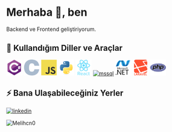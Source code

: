 <h1>Merhaba 👋, ben</h1>
<p>Backend ve Frontend geliştiriyorum.</p>

<h2>🚀 Kullandığım Diller ve Araçlar</h2>
<p>
  <a target="_blank" href="https://raw.githubusercontent.com/devicons/devicon/master/icons/csharp/csharp-original.svg" style="display: inline-block;">
    <img src="https://raw.githubusercontent.com/devicons/devicon/master/icons/csharp/csharp-original.svg" alt="csharp" width="42" height="42" />
  </a>
  <a target="_blank" href="https://raw.githubusercontent.com/devicons/devicon/master/icons/c/c-original.svg" style="display: inline-block;">
    <img src="https://raw.githubusercontent.com/devicons/devicon/master/icons/c/c-original.svg" alt="c" width="42" height="42" />
  </a>
  <a target="_blank" href="https://raw.githubusercontent.com/devicons/devicon/master/icons/javascript/javascript-original.svg" style="display: inline-block;">
    <img src="https://raw.githubusercontent.com/devicons/devicon/master/icons/javascript/javascript-original.svg" alt="javascript" width="42" height="42" />
  </a>
  <a target="_blank" href="https://raw.githubusercontent.com/devicons/devicon/master/icons/python/python-original.svg" style="display: inline-block;">
    <img src="https://raw.githubusercontent.com/devicons/devicon/master/icons/python/python-original.svg" alt="python" width="42" height="42" />
  </a>
  <a target="_blank" href="https://raw.githubusercontent.com/devicons/devicon/master/icons/react/react-original-wordmark.svg" style="display: inline-block;">
    <img src="https://raw.githubusercontent.com/devicons/devicon/master/icons/react/react-original-wordmark.svg" alt="react" width="42" height="42" />
  </a>
  <a target="_blank" href="https://www.svgrepo.com/show/303229/microsoft-sql-server-logo.svg" style="display: inline-block;">
    <img src="https://www.svgrepo.com/show/303229/microsoft-sql-server-logo.svg" alt="mssql" width="42" height="42" />
  </a>
  <a target="_blank" href="https://raw.githubusercontent.com/devicons/devicon/master/icons/dot-net/dot-net-original-wordmark.svg" style="display: inline-block;">
    <img src="https://raw.githubusercontent.com/devicons/devicon/master/icons/dot-net/dot-net-original-wordmark.svg" alt="dotnet" width="42" height="42" />
  </a>
  <a target="_blank" href="https://raw.githubusercontent.com/devicons/devicon/master/icons/laravel/laravel-plain-wordmark.svg" style="display: inline-block;">
    <img src="https://raw.githubusercontent.com/devicons/devicon/master/icons/laravel/laravel-plain-wordmark.svg" alt="laravel" width="42" height="42" />
  </a>
  <a target="_blank" href="https://raw.githubusercontent.com/devicons/devicon/master/icons/php/php-original.svg" style="display: inline-block;">
    <img src="https://raw.githubusercontent.com/devicons/devicon/master/icons/php/php-original.svg" alt="php" width="42" height="42" />
  </a>
</p>

<h2>⚡️ Bana Ulaşabileceğiniz Yerler</h2>
<p>
  <a target="_blank" href="https://www.linkedin.com/in/in/melihcan-kaya-024aa4269" style="display: inline-block;">
    <img src="https://img.shields.io/badge/linkedin-logo?style=for-the-badge&logo=linkedin&logoColor=white&color=%230a77b6" alt="linkedin" />
  </a>
</p>

<p>
  <img align="center" src="https://github-readme-streak-stats.herokuapp.com/?user=Melihcn0&" alt="Melihcn0" />
</p>

